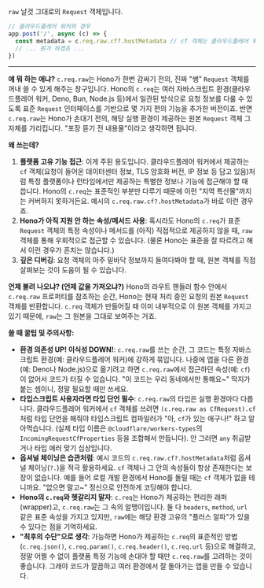 `raw`
날것 그대로의 `Request` 객체입니다.

```javascript
// 클라우드플레어 워커의 경우
app.post('/', async (c) => {
  const metadata = c.req.raw.cf?.hostMetadata // cf 객체는 클라우드플레어 워커 환경에서만 제공됩니다.
  // ... 뭔가 하겠죠 ...
})
```

---

**얘 뭐 하는 애냐?**
`c.req.raw`는 Hono가 한번 감싸기 전의, 진짜 "쌩" `Request` 객체를 꺼내 쓸 수 있게 해주는 창구입니다. Hono의 `c.req`는 여러 자바스크립트 환경(클라우드플레어 워커, Deno, Bun, Node.js 등)에서 일관된 방식으로 요청 정보를 다룰 수 있도록 표준 `Request` 인터페이스를 기반으로 몇 가지 편의 기능을 추가한 버전이죠. 반면 `c.req.raw`는 Hono가 손대기 전의, 해당 실행 환경이 제공하는 원본 `Request` 객체 그 자체를 가리킵니다. "포장 뜯기 전 내용물"이라고 생각하면 됩니다.

**왜 쓰는데?**
1.  **플랫폼 고유 기능 접근**: 이게 주된 용도입니다. 클라우드플레어 워커에서 제공하는 `cf` 객체(요청이 들어온 데이터센터 정보, TLS 암호화 버전, IP 정보 등 담고 있음)처럼 특정 플랫폼이나 런타임에서만 제공하는 특별한 정보나 기능에 접근해야 할 때 씁니다. Hono의 `c.req`는 표준적인 부분만 다루기 때문에 이런 "지역 특산물"까지는 커버하지 못하거든요. 예시의 `c.req.raw.cf?.hostMetadata`가 바로 이런 경우죠.
2.  **Hono가 아직 지원 안 하는 속성/메서드 사용**: 혹시라도 Hono의 `c.req`가 표준 `Request` 객체의 특정 속성이나 메서드를 (아직) 직접적으로 제공하지 않을 때, `raw` 객체를 통해 우회적으로 접근할 수 있습니다. (물론 Hono는 표준을 잘 따르려고 해서 이런 경우가 흔치는 않습니다.)
3.  **깊은 디버깅**: 요청 객체의 아주 밑바닥 정보까지 들여다봐야 할 때, 원본 객체를 직접 살펴보는 것이 도움이 될 수 있습니다.

**언제 불려 나오냐? (언제 값을 가져오냐?)**
Hono의 라우트 핸들러 함수 안에서 `c.req.raw` 프로퍼티를 참조하는 순간, Hono는 현재 처리 중인 요청의 원본 `Request` 객체를 반환합니다. `c.req` 객체가 만들어질 때 이미 내부적으로 이 원본 객체를 가지고 있기 때문에, `raw`는 그 원본을 그대로 보여주는 거죠.

**쓸 때 꿀팁 및 주의사항:**
*   **환경 의존성 UP! 이식성 DOWN!**: `c.req.raw`를 쓰는 순간, 그 코드는 특정 자바스크립트 환경(예: 클라우드플레어 워커)에 강하게 묶입니다. 나중에 앱을 다른 환경(예: Deno나 Node.js)으로 옮기려고 하면 `c.req.raw`에서 접근하던 속성(예: `cf`)이 없어서 코드가 터질 수 있습니다. "이 코드는 우리 동네에서만 통해요~" 딱지가 붙는 셈이니, 정말 필요할 때만 쓰세요.
*   **타입스크립트 사용자라면 타입 단언 필수**: `c.req.raw`의 타입은 실행 환경마다 다릅니다. 클라우드플레어 워커에서 `cf` 객체를 쓰려면 `(c.req.raw as CfRequest).cf`처럼 타입 단언을 해줘야 타입스크립트 컴파일러가 "아, `cf`가 있는 애구나!" 하고 알아먹습니다. (실제 타입 이름은 `@cloudflare/workers-types`의 `IncomingRequestCfProperties` 등을 조합해서 만듭니다). 안 그러면 `any` 취급받거나 타입 에러 맞기 십상입니다.
*   **옵셔널 체이닝은 습관처럼**: 예시 코드의 `c.req.raw.cf?.hostMetadata`처럼 옵셔널 체이닝(`?.`)을 적극 활용하세요. `cf` 객체나 그 안의 속성들이 항상 존재한다는 보장이 없습니다. 예를 들어 로컬 개발 환경에서 Hono를 돌릴 때는 `cf` 객체가 없을 테니까요. "없으면 말고~" 정신으로 안전하게 코딩해야 합니다.
*   **Hono의 `c.req`와 헷갈리지 말자**: `c.req`는 Hono가 제공하는 편리한 래퍼(wrapper)고, `c.req.raw`는 그 속의 알맹이입니다. 둘 다 `headers`, `method`, `url` 같은 표준 속성을 가지고 있지만, `raw`에는 해당 환경 고유의 "플러스 알파"가 있을 수 있다는 점을 기억하세요.
*   **"최후의 수단"으로 생각**: 가능하면 Hono가 제공하는 `c.req`의 표준적인 방법 (`c.req.json()`, `c.req.param()`, `c.req.header()`, `c.req.url` 등)으로 해결하고, 정말 어쩔 수 없이 플랫폼 특정 기능에 손대야 할 때만 `c.req.raw`를 고려하는 것이 좋습니다. 그래야 코드가 깔끔하고 여러 환경에서 잘 돌아가는 앱을 만들 수 있습니다.